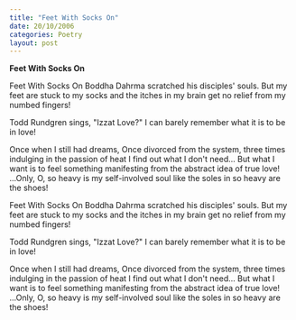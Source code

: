 ```yaml
---
title: "Feet With Socks On"
date: 20/10/2006
categories: Poetry
layout: post
---
```


**Feet With Socks On**

Feet With Socks On
Boddha Dahrma scratched
his disciples'
souls.
But my feet are stuck to my socks
and the itches in my brain
get no relief
from my numbed fingers!

Todd Rundgren sings, "Izzat Love?"
I can barely remember
what it is to be in love!

Once when I still had dreams, 
Once divorced from the system,
     three times  
     indulging in the passion of heat
I find out what I don't need...
But what I want is
to
feel
something manifesting from the
abstract idea of true
love!
...Only, O,
so heavy is my
self-involved soul
like the soles
in so heavy are
the shoes!

Feet With Socks On
Boddha Dahrma scratched
his disciples'
souls.
But my feet are stuck to my socks
and the itches in my brain
get no relief
from my numbed fingers!

Todd Rundgren sings, "Izzat Love?"
I can barely remember
what it is to be in love!

Once when I still had dreams, 
Once divorced from the system,
     three times  
     indulging in the passion of heat
I find out what I don't need...
But what I want is
to
feel
something manifesting from the
abstract idea of true
love!
...Only, O,
so heavy is my
self-involved soul
like the soles
in so heavy are
the shoes!
